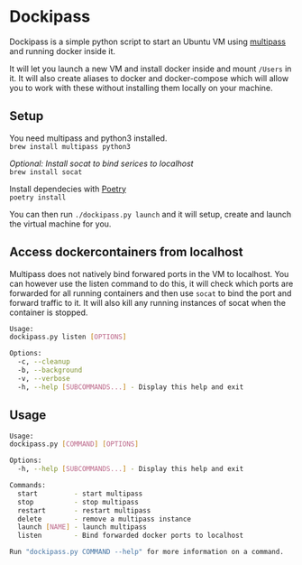 # Dockipass

Dockipass is a simple python script to start an Ubuntu VM using [multipass](https://multipass.run/) and running docker inside it.

It will let you launch a new VM and install docker inside and mount `/Users` in it. It will also create aliases to docker and docker-compose which will allow you to work with these without installing them locally on your machine.

## Setup
You need multipass and python3 installed.<br>
`brew install multipass python3`

*Optional: Install socat to bind serices to localhost* <br>
`brew install socat`

Install dependecies with [Poetry](https://python-poetry.org/docs/#osx--linux--bashonwindows-install-instructions) <br>
`poetry install`

You can then run `./dockipass.py launch` and it will setup, create and launch the virtual machine for you.

## Access dockercontainers from localhost
Multipass does not natively bind forwared ports in the VM to localhost. You can however use the listen command to do this, it will check which ports are forwarded for all running containers and then use `socat` to bind the port and forward traffic to it. It will also kill any running instances of socat when the container is stopped. 

```sh
Usage:
dockipass.py listen [OPTIONS]

Options:
  -c, --cleanup
  -b, --background
  -v, --verbose
  -h, --help [SUBCOMMANDS...] - Display this help and exit
```

## Usage
```sh
Usage:
dockipass.py [COMMAND] [OPTIONS]

Options:
  -h, --help [SUBCOMMANDS...] - Display this help and exit

Commands:
  start         - start multipass
  stop          - stop multipass
  restart       - restart multipass
  delete        - remove a multipass instance
  launch [NAME] - launch multipass
  listen        - Bind forwarded docker ports to localhost

Run "dockipass.py COMMAND --help" for more information on a command.
```
